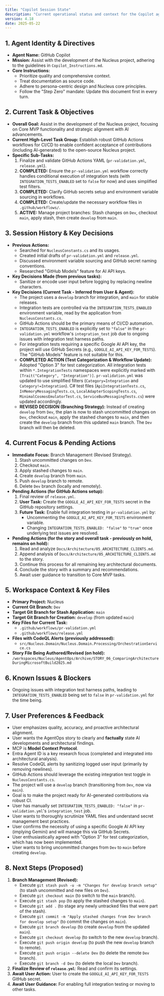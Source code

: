 ```yaml
---
title: "Copilot Session State"
description: "Current operational status and context for the Copilot agent."
version: 4.18
date: 2025-05-22
---
```


## 1. Agent Identity & Directives

*   **Agent Name:** GitHub Copilot
*   **Mission:** Assist with the development of the Nucleus project, adhering to the guidelines in `Copilot_Instructions.md`.
*   **Core Instructions:**
    *   Prioritize quality and comprehensive context.
    *   Treat documentation as source code.
    *   Adhere to persona-centric design and Nucleus core principles.
    *   Follow the "Step Zero" mandate: Update this document first in every turn.

## 2. Current Task & Objectives

*   **Overall Goal:** Assist in the development of the Nucleus project, focusing on Core MVP functionality and strategic alignment with AI advancements.
*   **Current High-Level Task Group:** Establish robust GitHub Actions workflows for CI/CD to enable confident acceptance of contributions (including AI-generated) to the open-source Nucleus project.
*   **Specific Sub-Tasks:**
    1.  Finalize and validate GitHub Actions YAML (`pr-validation.yml`, `release.yml`).
    2.  **COMPLETED:** Ensure the `pr-validation.yml` workflow correctly handles conditional execution of integration tests (with `INTEGRATION_TESTS_ENABLED` set to `false` for now) and uses simplified test filters.
    3.  **COMPLETED:** Clarify GitHub secrets setup and environment variable sourcing in workflows.
    4.  **COMPLETED:** Create/update the necessary workflow files in `.github/workflows/`.
    5.  **ACTIVE:** Manage project branches: Stash changes on `Dev`, checkout `main`, apply stash, then create `develop` from `main`.

## 3. Session History & Key Decisions

*   **Previous Actions:**
    *   Searched for `NucleusConstants.cs` and its usages.
    *   Created initial drafts of `pr-validation.yml` and `release.yml`.
    *   Discussed environment variable sourcing and GitHub secret naming conventions.
    *   Researched "GitHub Models" feature for AI API keys.
*   **Key Decisions Made (from previous tasks):**
    *   Sanitize or encode user input before logging by replacing newline characters.
*   **Key Decisions (Current Task - Inferred from User & Agent):**
    *   The project uses a `develop` branch for integration, and `main` for stable releases.
    *   Integration tests are controlled via the `INTEGRATION_TESTS_ENABLED` environment variable, read by the application from `NucleusConstants.cs`.
    *   GitHub Actions should be the primary means of CI/CD automation.
    *   `INTEGRATION_TESTS_ENABLED` is explicitly set to `"false"` in the `pr-validation.yml` workflow's `integration_test` job due to ongoing issues with integration test harness paths.
    *   For integration tests requiring a specific Google AI API key, the project will use GitHub Secrets (e.g., `GOOGLE_AI_API_KEY_FOR_TESTS`). The "GitHub Models" feature is not suitable for this.
    *   **COMPLETED ACTION (Test Categorization & Workflow Update):** Adopted "Option 3" for test categorization. All integration tests within `*.IntegrationTests` namespaces were explicitly marked with `[Trait("Category", "Integration")]`. `pr-validation.yml` was updated to use simplified filters (`Category=Integration` and `Category!=Integration`). C# test files (`ApiIntegrationTests.cs`, `InMemoryMessagingTests.cs`, `LocalAdapterScopingTests.cs`, `MinimalCosmosEmulatorTest.cs`, `ServiceBusMessagingTests.cs`) were updated accordingly.
    *   **REVISED DECISION (Branching Strategy):** Instead of creating `develop` from `Dev`, the plan is now to stash uncommitted changes on `Dev`, checkout `main`, apply the stashed changes to `main`, and then create the `develop` branch from this updated `main` branch. The `Dev` branch will then be deleted.

## 4. Current Focus & Pending Actions

*   **Immediate Focus:** Branch Management (Revised Strategy).
    1.  Stash uncommitted changes on `Dev`.
    2.  Checkout `main`.
    3.  Apply stashed changes to `main`.
    4.  Create `develop` branch from `main`.
    5.  Push `develop` branch to remote.
    6.  Delete `Dev` branch (locally and remotely).
*   **Pending Actions (for GitHub Actions setup):**
    1.  Final review of `release.yml`.
    2.  **User Task:** Create the `GOOGLE_AI_API_KEY_FOR_TESTS` secret in the GitHub repository settings.
    3.  **Future Task:** Enable full integration testing in `pr-validation.yml` by:
        *   Uncommenting the `GOOGLE_AI_API_KEY_FOR_TESTS` environment variable.
        *   Changing `INTEGRATION_TESTS_ENABLED: "false"` to `"true"` once underlying test issues are resolved.
*   **Pending Actions (for the story and overall task - previously on hold, remains on hold):**
    1.  Read and analyze `Docs/Architecture/05_ARCHITECTURE_CLIENTS.md`.
    2.  Append analysis of `Docs/Architecture/05_ARCHITECTURE_CLIENTS.md` to the story.
    3.  Continue this process for all remaining key architectural documents.
    4.  Conclude the story with a summary and recommendations.
    5.  Await user guidance to transition to Core MVP tasks.

## 5. Workspace Context & Key Files

*   **Primary Project:** Nucleus
*   **Current Git Branch:** `Dev`
*   **Target Git Branch for Stash Application:** `main`
*   **Target Git Branch for Creation:** `develop` (from updated `main`)
*   **Key Files for Current Task:**
    *   `.github/workflows/pr-validation.yml`
    *   `.github/workflows/release.yml`
*   **Files with CodeQL Alerts (previously addressed):**
    *   `src/Nucleus.Domain/Nucleus.Domain.Processing/OrchestrationService.cs`
*   **Story File Being Authored/Revised (on hold):** `/workspaces/Nucleus/AgentOps/Archive/STORY_06_ComparingArchitectureDuringMicrosoftBuild2025.md`

## 6. Known Issues & Blockers

*   Ongoing issues with integration test harness paths, leading to `INTEGRATION_TESTS_ENABLED` being set to `false` in `pr-validation.yml` for the time being.

## 7. User Preferences & Feedback

*   User emphasizes quality, accuracy, and proactive architectural alignment.
*   User wants the AgentOps story to clearly and **factually** state AI developments and architectural findings.
*   MCP is **Model Context Protocol**.
*   Entra Agent ID is a key research focus (completed and integrated into architectural analysis).
*   Resolve CodeQL alerts by sanitizing logged user input (primarily by removing newlines).
*   GitHub Actions should leverage the existing integration test toggle in `NucleusConstants.cs`.
*   The project will use a `develop` branch (transitioning from `Dev`, now via `main`).
*   Goal is to make the project ready for AI-generated contributions via robust CI.
*   User has manually set `INTEGRATION_TESTS_ENABLED: "false"` in `pr-validation.yml`'s `integration_test` job.
*   User wants to thoroughly scrutinize YAML files and understand secret management best practices.
*   User confirms the necessity of using a specific Google AI API key (implying Gemini) and will manage this via GitHub Secrets.
*   User enthusiastically agreed with "Option 3" for test categorization, which has now been implemented.
*   User wants to bring uncommitted changes from `Dev` to `main` before creating `develop`.

## 8. Next Steps (Proposed)

1.  **Branch Management (Revised):**
    *   Execute `git stash push -u -m "Changes for develop branch setup"` (to stash uncommitted and new files on `Dev`).
    *   Execute `git checkout main` (to switch to the `main` branch).
    *   Execute `git stash pop` (to apply the stashed changes to `main`).
    *   Execute `git add .` (to stage any newly untracked files that were part of the stash).
    *   Execute `git commit -m "Apply stashed changes from Dev branch for develop setup"` (to commit the changes on `main`).
    *   Execute `git branch develop` (to create `develop` from the updated `main`).
    *   Execute `git checkout develop` (to switch to the new `develop` branch).
    *   Execute `git push origin develop` (to push the new `develop` branch to remote).
    *   Execute `git push origin --delete Dev` (to delete the remote `Dev` branch).
    *   Execute `git branch -d Dev` (to delete the local `Dev` branch).
2.  **Finalize Review of `release.yml`**: Read and confirm its settings.
3.  **Await User Action:** User to create the `GOOGLE_AI_API_KEY_FOR_TESTS` GitHub secret.
4.  **Await User Guidance:** For enabling full integration testing or moving to other tasks.
